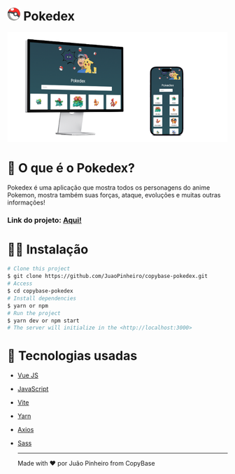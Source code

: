 # <img src="./src/assets/pokebal.png" height="30" width="30"/> Pokedex


<img src="./src/assets/mockup.png"   width="800"/>

# 📄 O que é o Pokedex?

Pokedex é uma aplicação que mostra todos os personagens do anime Pokemon, mostra também suas forças, ataque, evoluções e muitas outras informações!

### Link do projeto: <a href='https://pokedex-copybase-eta.vercel.app'> Aqui!</a>

# 👨‍💻 Instalação

```bash
# Clone this project
$ git clone https://github.com/JuaoPinheiro/copybase-pokedex.git
# Access
$ cd copybase-pokedex
# Install dependencies
$ yarn or npm 
# Run the project
$ yarn dev or npm start 
# The server will initialize in the <http://localhost:3000>
```

# 👾 Tecnologias usadas

* [Vue JS](https://vuejs.org)
* [JavaScript](https://www.javascript.com)
* [Vite](https://vitejs.dev)
* [Yarn](https://yarnpkg.com)
* [Axios](https://axios-http.com/ptbr/docs/intro)
* [Sass](https://sass-lang.com)

  
  ---
  Made with ❤️ por Juão Pinheiro from CopyBase
